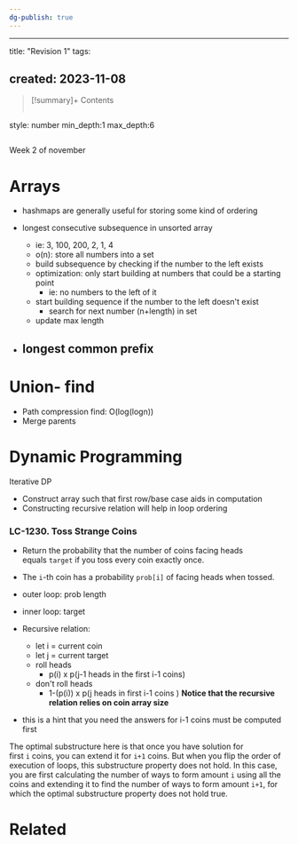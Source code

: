 ```yaml
---
dg-publish: true
---
```

---
title:  "Revision 1"
tags:

created: 2023-11-08
---

>[!summary]+ Contents
>```toc
style: number
min_depth:1
max_depth:6 
>```

Week 2 of november
# Arrays 

- hashmaps are generally useful for storing some kind of ordering

- longest consecutive subsequence in unsorted array
	- ie: 3, 100, 200, 2, 1, 4
	- o(n): store all numbers into a set
	- build subsequence by checking if the number to the left exists
	- optimization: only start building at numbers that could be a starting point
		- ie: no numbers to the left of it
	- start building sequence if the number to the left doesn't exist
		- search for next number (n+length) in set 
	- update max length

- longest common prefix
	- 

# Union- find
- Path compression find: O(log(logn))
- Merge parents


# Dynamic Programming

Iterative DP
- Construct array such that first row/base case aids in computation
- Constructing recursive relation will help in loop ordering
### LC-1230. Toss Strange Coins
- Return the probability that the number of coins facing heads equals `target` if you toss every coin exactly once.
- The `i`-th coin has a probability `prob[i]` of facing heads when tossed.

- outer loop: prob length
- inner loop: target

- Recursive relation:
	- let i = current coin
	- let j = current target
	- roll heads 
		- p(i) x p(j-1 heads in the first i-1 coins)
	- don't roll heads
		- 1-(p(i)) x p(j heads in first i-1 coins )
**Notice that the recursive relation relies on coin array size**
- this is a hint that you need the answers for i-1 coins must be computed first

The optimal substructure here is that once you have solution for first `i` coins, you can extend it for `i+1` coins.
But when you flip the order of execution of loops, this substructure property does not hold. In this case, you are first calculating the number of ways to form amount `i` using all the coins and extending it to find the number of ways to form amount `i+1`, for which the optimal substructure property does not hold true.


# Related
